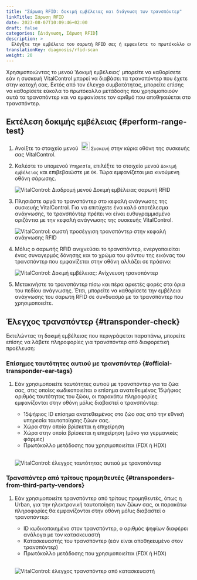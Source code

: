 ```yaml
---
title: "Σάρωση RFID: δοκιμή εμβέλειας και διάγνωση των τρανσπόντερ"
linkTitle: Σάρωση RFID
date: 2023-08-07T10:09:46+02:00
draft: false
categories: [Διάγνωση, Σάρωση RFID]
description: >
  Ελέγξτε την εμβέλεια του σαρωτή RFID σας ή εμφανίστε το πρωτόκολλο ανάγνωσης και τους αριθμούς που αποθηκεύονται σε άγνωστα τρανσπόντερ.
translationKey: diagnosis/rfid-scan
weight: 20
---
```


Χρησιμοποιώντας το μενού 'Δοκιμή εμβέλειας' μπορείτε να καθορίσετε εάν η συσκευή VitalControl μπορεί να διαβάσει τα τρανσπόντερ που έχετε στην κατοχή σας. Εκτός από τον έλεγχο συμβατότητας, μπορείτε επίσης να καθορίσετε εύκολα το πρωτόκολλο μετάδοσης που χρησιμοποιούν αυτά τα τρανσπόντερ και να εμφανίσετε τον αριθμό που αποθηκεύεται στο τρανσπόντερ.

## Εκτέλεση δοκιμής εμβέλειας {#perform-range-test}

1. Ανοίξτε το στοιχείο μενού &nbsp;<img src="/icons/device.svg" width="23" align="bottom" alt="Συσκευή" /> `Συσκευή` στην κύρια οθόνη της συσκευής σας VitalControl.

1. Καλέστε το υπομενού `Υπηρεσία`, επιλέξτε το στοιχείο μενού `Δοκιμή εμβέλειας` και επιβεβαιώστε με `OK`. Τώρα εμφανίζεται μια κινούμενη οθόνη σάρωσης.

    ![VitalControl: Διαδρομή μενού Δοκιμή εμβέλειας σαρωτή RFID](../images/rangetest.png "Δοκιμή εμβέλειας σαρωτή RFID")

1.  Πλησιάστε αργά το τρανσπόντερ στο κεφαλή ανάγνωσης της συσκευής VitalControl. Για να επιτύχετε ένα καλό αποτέλεσμα ανάγνωσης, το τρανσπόντερ πρέπει να είναι ευθυγραμμισμένο οριζόντια με την κεφαλή ανάγνωσης της συσκευής VitalControl.

    ![ VitalControl: σωστή προσέγγιση τρανσπόντερ στην κεφαλή ανάγνωσης RFID](/images/diagnosis/transponderscan.svg "Σωστή σάρωση τρανσπόντερ")

1. Μόλις ο σαρωτής RFID ανιχνεύσει το τρανσπόντερ, ενεργοποιείται ένας συναγερμός δόνησης και το χρώμα του φόντου της εικόνας του τρανσπόντερ που εμφανίζεται στην οθόνη αλλάζει σε πράσινο:

   ![VitalControl: Δοκιμή εμβέλειας: Ανίχνευση τρανσπόντερ](../images/transponder-detected.png "Ανίχνευση τρανσπόντερ")

1. Μετακινήστε το τρανσπόντερ πίσω και πέρα αρκετές φορές στα όρια του πεδίου ανάγνωσης. Έτσι, μπορείτε να καθορίσετε την εμβέλεια ανάγνωσης του σαρωτή RFID σε συνδυασμό με τα τρανσπόντερ που χρησιμοποιείτε.

## Έλεγχος τρανσπόντερ {#transponder-check}

Εκτελώντας τη δοκιμή εμβέλειας που περιγράφεται παραπάνω, μπορείτε επίσης να λάβετε πληροφορίες για τρανσπόντερ από διαφορετική προέλευση:

### Επίσημες ταυτότητες αυτιού με τρανσπόντερ {#official-transponder-ear-tags}

1. Εάν χρησιμοποιείτε ταυτότητες αυτιού με τρανσπόντερ για τα ζώα σας, στις οποίες κωδικοποιείται ο επίσημα ανατεθειμένος 15ψήφιος αριθμός ταυτότητας του ζώου, οι παρακάτω πληροφορίες εμφανίζονται στην οθόνη μόλις διαβαστεί ο τρανσπόντερ:

    - 15ψήφιος ID επίσημα ανατεθειμένος στο ζώο σας από την εθνική υπηρεσία ταυτοποίησης ζώων σας.
    - Χώρα στην οποία βρίσκεται η επιχείρηση
    - Χώρα στην οποία βρίσκεται η επιχείρηση (μόνο για γερμανικές φάρμες)
    - Πρωτόκολλο μετάδοσης που χρησιμοποιείται (FDX ή HDX)
    <br>

    ![VitalControl: έλεγχος ταυτότητας αυτιού με τρανσπόντερ](../images/transponder-official.png "Πληροφορίες επίσημης ταυτότητας αυτιού με τρανσπόντερ")

### Τρανσπόντερ από τρίτους προμηθευτές {#transponders-from-third-party-vendors}
 
1. Εάν χρησιμοποιείτε τρανσπόντερ από τρίτους προμηθευτές, όπως η Urban, για την ηλεκτρονική ταυτοποίηση των ζώων σας, οι παρακάτω πληροφορίες θα εμφανίζονται στην οθόνη μόλις διαβαστεί ο τρανσπόντερ:

    - ID κωδικοποιημένο στον τρανσπόντερ, ο αριθμός ψηφίων διαφέρει ανάλογα με τον κατασκευαστή
    - Κατασκευαστής του τρανσπόντερ (εάν είναι αποθηκευμένο στον τρανσπόντερ)
    - Πρωτόκολλο μετάδοσης που χρησιμοποιείται (FDX ή HDX)
    <br>

    ![VitalControl: έλεγχος τρανσπόντερ από κατασκευαστή](../images/transponder-manufacturer.png "Πληροφορίες τρανσπόντερ από κατασκευαστή")
